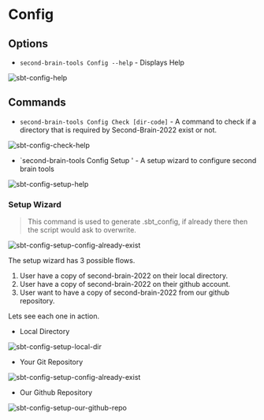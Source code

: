 # Config

## Options

* `second-brain-tools Config --help` - Displays Help


![sbt-config-help](https://github.com/rohanbatrain/Second-Brain-Tools-2022/assets/116573125/b24b8188-e660-4511-8974-1a816bbe8b7b)

## Commands

* `second-brain-tools Config Check [dir-code]` - A command to check if a directory that is required by Second-Brain-2022 exist or not. 

![sbt-config-check-help](https://github.com/rohanbatrain/Second-Brain-Tools-2022/assets/116573125/7158758b-d14b-4f47-9d48-5533ca8ff148)

*  `second-brain-tools Config Setup ' - A setup wizard to configure second brain tools

![sbt-config-setup-help](https://github.com/rohanbatrain/Second-Brain-Tools-2022/assets/116573125/30f642a6-d683-460f-a260-f4bbb3998eff)


### Setup Wizard

> This command is used to generate .sbt_config, if already there then the script would ask to overwrite.

![sbt-config-setup-config-already-exist](https://github.com/rohanbatrain/Second-Brain-Tools-2022/assets/116573125/b1b02f9d-e660-461d-92d9-ac80a94c80b2)

The setup wizard has 3 possible flows.

1. User have a copy of second-brain-2022 on their local directory.
2. User have a copy of second-brain-2022 on their github account.
3. User want to have a copy of second-brain-2022 from our github repository. 


Lets see each one in action.

* Local Directory 

![sbt-config-setup-local-dir](https://github.com/rohanbatrain/Second-Brain-Tools-2022/assets/116573125/ac312f87-d716-4f6f-9100-6a7a4116e0f3)

* Your Git Repository

![sbt-config-setup-config-already-exist](https://github.com/rohanbatrain/Second-Brain-Tools-2022/assets/116573125/83388df6-2251-45aa-b546-ae65ded906aa)

* Our Github Repository

![sbt-config-setup-our-github-repo](https://github.com/rohanbatrain/Second-Brain-Tools-2022/assets/116573125/4dc6a80a-100a-44b6-a4fe-c784eaf6d6f0)
